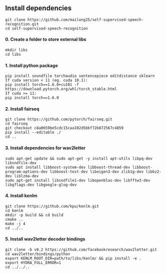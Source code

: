 ## Install dependencies
```
git clone https://github.com/mailong25/self-supervised-speech-recognition.git
cd self-supervised-speech-recognition
```

#### 0. Create a folder to store external libs
```
mkdir libs
cd libs
```

#### 1. Install python package
```
pip install soundfile torchaudio sentencepiece editdistance sklearn
If cuda version < 11 (eg. cuda 10.1):
pip install torch==1.6.0+cu101 -f https://download.pytorch.org/whl/torch_stable.html
If cuda >= 11:
pip install torch==1.6.0
```

#### 2. Install fairseq
```
git clone https://github.com/pytorch/fairseq.git
cd fairseq
git checkout c8a0659be5cdc15caa102d5bbf72b872567c4859
pip install --editable ./
cd ..
```

#### 3. Install dependencies for wav2letter
```
sudo apt-get update && sudo apt-get -y install apt-utils libpq-dev libsndfile-dev
sudo apt install libboost-system-dev libboost-thread-dev libboost-program-options-dev libboost-test-dev libeigen3-dev zlib1g-dev libbz2-dev liblzma-dev
sudo apt-get install libsndfile1-dev libopenblas-dev libfftw3-dev libgflags-dev libgoogle-glog-dev
```

#### 4. Install kenlm
```
git clone https://github.com/kpu/kenlm.git
cd kenlm
mkdir -p build && cd build
cmake ..
make -j 4
cd ../..
```

#### 5. Install wav2letter decoder bindings
```
git clone -b v0.2 https://github.com/facebookresearch/wav2letter.git
cd wav2letter/bindings/python
export KENLM_ROOT_DIR=path/to/libs/kenlm/ && pip install -e .
export HYDRA_FULL_ERROR=1
cd ../../..
```
